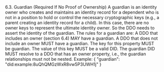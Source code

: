 6.3. Guardian (Required If No Proof of Ownership) A guardian is an identity owner who creates and maintains an identity record for a dependent who is not in a position to hold or control the necessary cryptographic keys (e.g., a parent creating an identity record for a child). In this case, there are no owner keys to represent the ultimate identity owner. So the DDO needs to assert the identity of the guardian. The rules for a guardian are: A DDO that includes an owner (section 6.4) MAY have a guardian. A DDO that does not include an owner MUST have a guardian. The key for this property MUST be guardian. The value of this key MUST be a valid DID. The guardian DID MUST resolve to a DDO that has an owner property, i.e., the guardian relationships must not be nested. Example: { "guardian": "did:example:8uQhQMGzWxR8vw5P3UWH1j" }
